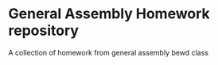 General Assembly Homework repository
===========

A collection of homework from general assembly bewd class
